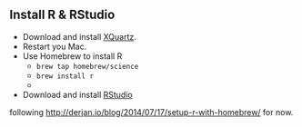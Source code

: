 ## Install R & RStudio

* Download and install [XQuartz](http://xquartz.macosforge.org/landing/).
* Restart you Mac.
* Use Homebrew to install R
    * `brew tap homebrew/science`
    * `brew install r`
    * 
* Download and install [RStudio](http://www.rstudio.com/products/RStudio/)

following http://derjan.io/blog/2014/07/17/setup-r-with-homebrew/ for now.